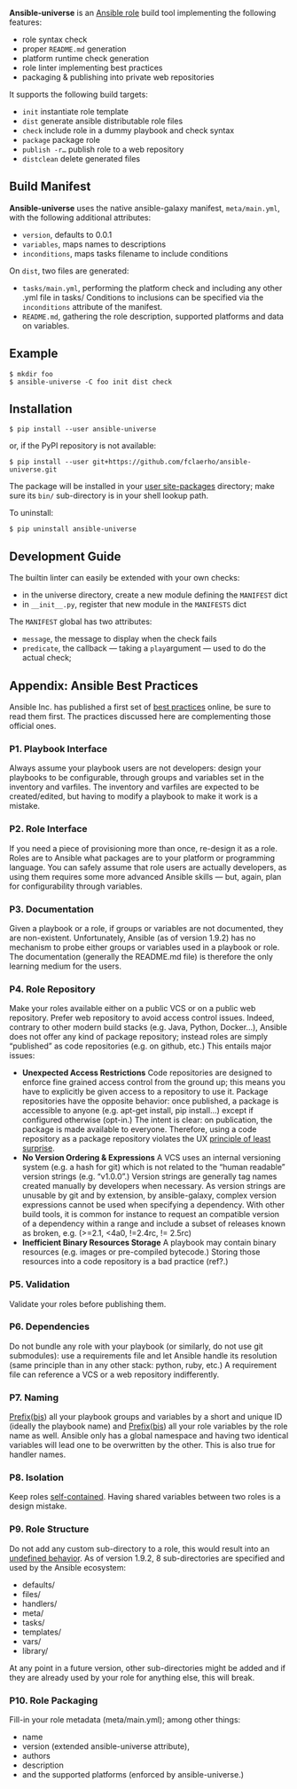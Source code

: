 
**Ansible-universe** is an [Ansible role](http://docs.ansible.com/ansible/playbooks_roles.html) build tool implementing the following features:
  * role syntax check
  * proper `README.md` generation
  * platform runtime check generation
  * role linter implementing best practices
  * packaging & publishing into private web repositories

It supports the following build targets:
  * `init` instantiate role template
  * `dist` generate ansible distributable role files
  * `check` include role in a dummy playbook and check syntax
  * `package` package role
  * `publish -r…` publish role to a web repository
  * `distclean` delete generated files


Build Manifest
--------------

**Ansible-universe** uses the native ansible-galaxy manifest, `meta/main.yml`, with the following additional attributes:
  * `version`, defaults to 0.0.1
  * `variables`, maps names to descriptions
  * `inconditions`, maps tasks filename to include conditions

On `dist`, two files are generated:
  * `tasks/main.yml`, performing the platform check and including any other .yml file in tasks/
    Conditions to inclusions can be specified via the `inconditions` attribute of the manifest.
  * `README.md`, gathering the role description, supported platforms and data on variables.


Example
-------

	$ mkdir foo
	$ ansible-universe -C foo init dist check


Installation
------------

	$ pip install --user ansible-universe

or, if the PyPI repository is not available:

	$ pip install --user git+https://github.com/fclaerho/ansible-universe.git

The package will be installed in your [user site-packages](https://www.python.org/dev/peps/pep-0370/#specification) directory; make sure its `bin/` sub-directory is in your shell lookup path.

To uninstall:

	$ pip uninstall ansible-universe


Development Guide
-----------------

The builtin linter can easily be extended with your own checks:
  * in the universe directory, create a new module defining the `MANIFEST` dict
  * in `__init__.py`, register that new module in the `MANIFESTS` dict

The `MANIFEST` global has two attributes:
  * `message`, the message to display when the check fails
  * `predicate`, the callback — taking a `play`argument — used to do the actual check;


Appendix: Ansible Best Practices
--------------------------------

Ansible Inc. has published a first set of [best practices][1] online, be sure to read them first.
The practices discussed here are complementing those official ones.

### P1. Playbook Interface

Always assume your playbook users are not developers:
design your playbooks to be configurable, through groups and variables set in the inventory and varfiles.
The inventory and varfiles are expected to be created/edited,
but having to modify a playbook to make it work is a mistake.

### P2. Role Interface

If you need a piece of provisioning more than once, re-design it as a role.
Roles are to Ansible what packages are to your platform or programming language.
You can safely assume that role users are actually developers,
as using them requires some more advanced Ansible skills — but, again, plan for configurability through variables.

### P3. Documentation

Given a playbook or a role, if groups or variables are not documented, they are non-existent.
Unfortunately, Ansible (as of version 1.9.2) has no mechanism to probe either groups or variables used in a playbook or role.
The documentation (generally the README.md file) is therefore the only learning medium for the users.

### P4. Role Repository

Make your roles available either on a public VCS or on a public web repository.
Prefer web repository to avoid access control issues.
Indeed, contrary to other modern build stacks (e.g. Java, Python, Docker...),
Ansible does not offer any kind of package repository;
instead roles are simply “published” as code repositories (e.g. on github, etc.)
This entails major issues:
  * __Unexpected Access Restrictions__
    Code repositories are designed to enforce fine grained access control from the ground up;
    this means you have to explicitly be given access to a repository to use it.
    Package repositories have the opposite behavior: once published,
    a package is accessible to anyone (e.g. apt-get install, pip install...)
    except if configured otherwise (opt-in.) The intent is clear: on publication,
    the package is made available to everyone. Therefore, using a code repository as a package
    repository violates the UX [principle of least surprise][5].
  * __No Version Ordering & Expressions__
    A VCS uses an internal versioning system (e.g. a hash for git)
    which is not related to the “human readable” version strings (e.g. “v1.0.0”.)
    Version strings are generally tag names created manually by developers when necessary.
    As version strings are unusable by git and by extension, by ansible-galaxy,
    complex version expressions cannot be used when specifying a dependency.
    With other build tools, it is common for instance to request an compatible version of a dependency
    within a range and include a subset of releases known as broken, e.g. (>=2.1, <4a0, !=2.4rc, != 2.5rc)
  * __Inefficient Binary Resources Storage__
    A playbook may contain binary resources (e.g. images or pre-compiled bytecode.)
    Storing those resources into a code repository is a bad practice (ref?.)

### P5. Validation

Validate your roles before publishing them.

### P6. Dependencies

Do not bundle any role with your playbook (or similarly, do not use git submodules):
use a requirements file and let Ansible handle its resolution (same principle than in any other stack: python, ruby, etc.)
A requirement file can reference a VCS or a web repository indifferently.

### P7. Naming

[Prefix][2]([bis][3]) all your playbook groups and variables by a short and unique ID (ideally the playbook name)
and [Prefix][2]([bis][3]) all your role variables by the role name as well.
Ansible only has a global namespace and having two identical variables will lead one to be overwritten by the other.
This is also true for handler names.

### P8. Isolation

Keep roles [self-contained][2].
Having shared variables between two roles is a design mistake.

### P9. Role Structure

Do not add any custom sub-directory to a role, this would result into an [undefined behavior][6].
As of version 1.9.2, 8 sub-directories are specified and used by the Ansible ecosystem:
  * defaults/
  * files/
  * handlers/
  * meta/
  * tasks/
  * templates/
  * vars/
  * library/

At any point in a future version, other sub-directories might be added
and if they are already used by your role for anything else, this will break.

### P10. Role Packaging

Fill-in your role metadata (meta/main.yml); among other things:
  * name
  * version (extended ansible-universe attribute),
  * authors
  * description
  * and the supported platforms (enforced by ansible-universe.)

<!-- REFERENCES -->
[1]: http://docs.ansible.com/ansible/playbooks_best_practices.html
[2]: https://openedx.atlassian.net/wiki/display/OpenOPS/Ansible+Code+Conventions
[3]: http://shop.oreilly.com/product/0636920035626.do
[4]: https://www.python.org/dev/peps/pep-0440/#version-specifiers
[5]: https://en.wikipedia.org/wiki/Principle_of_least_astonishment
[6]: https://en.wikipedia.org/wiki/Undefined_behavior
